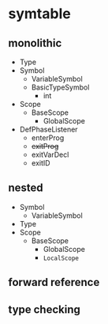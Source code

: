 # symtable

## monolithic

- Type
- Symbol
  - VariableSymbol
  - BasicTypeSymbol
    - int
- Scope
  - BaseScope
    - GlobalScope
- DefPhaseListener
  - enterProg
  - ~~exitProg~~
  - exitVarDecl
  - exitID

## nested

- Symbol
  - VariableSymbol
- Type
- Scope
  - BaseScope
    - GlobalScope
    - `LocalScope`

## forward reference

## type checking